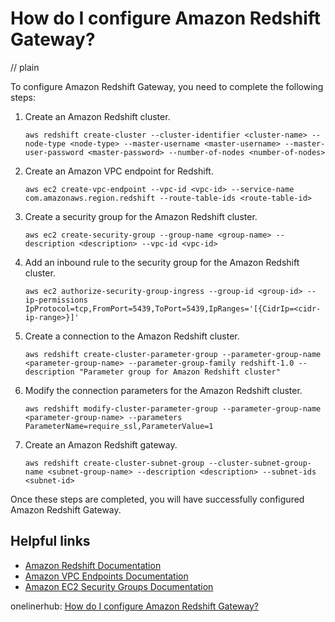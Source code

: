 # How do I configure Amazon Redshift Gateway?
// plain

To configure Amazon Redshift Gateway, you need to complete the following steps:

1. Create an Amazon Redshift cluster.
   ```
   aws redshift create-cluster --cluster-identifier <cluster-name> --node-type <node-type> --master-username <master-username> --master-user-password <master-password> --number-of-nodes <number-of-nodes>
   ```

2. Create an Amazon VPC endpoint for Redshift.
   ```
   aws ec2 create-vpc-endpoint --vpc-id <vpc-id> --service-name com.amazonaws.region.redshift --route-table-ids <route-table-id>
   ```

3. Create a security group for the Amazon Redshift cluster.
   ```
   aws ec2 create-security-group --group-name <group-name> --description <description> --vpc-id <vpc-id>
   ```

4. Add an inbound rule to the security group for the Amazon Redshift cluster.
   ```
   aws ec2 authorize-security-group-ingress --group-id <group-id> --ip-permissions IpProtocol=tcp,FromPort=5439,ToPort=5439,IpRanges='[{CidrIp=<cidr-ip-range>}]'
   ```

5. Create a connection to the Amazon Redshift cluster.
   ```
   aws redshift create-cluster-parameter-group --parameter-group-name <parameter-group-name> --parameter-group-family redshift-1.0 --description "Parameter group for Amazon Redshift cluster"
   ```

6. Modify the connection parameters for the Amazon Redshift cluster.
   ```
   aws redshift modify-cluster-parameter-group --parameter-group-name <parameter-group-name> --parameters ParameterName=require_ssl,ParameterValue=1
   ```

7. Create an Amazon Redshift gateway.
   ```
   aws redshift create-cluster-subnet-group --cluster-subnet-group-name <subnet-group-name> --description <description> --subnet-ids <subnet-id>
   ```

Once these steps are completed, you will have successfully configured Amazon Redshift Gateway.

## Helpful links
- [Amazon Redshift Documentation](https://docs.aws.amazon.com/redshift/latest/mgmt/welcome.html)
- [Amazon VPC Endpoints Documentation](https://docs.aws.amazon.com/vpc/latest/userguide/vpc-endpoints.html)
- [Amazon EC2 Security Groups Documentation](https://docs.aws.amazon.com/AWSEC2/latest/UserGuide/using-network-security.html)

onelinerhub: [How do I configure Amazon Redshift Gateway?](https://onelinerhub.com/amazon-redshift/how-do-i-configure-amazon-redshift-gateway)